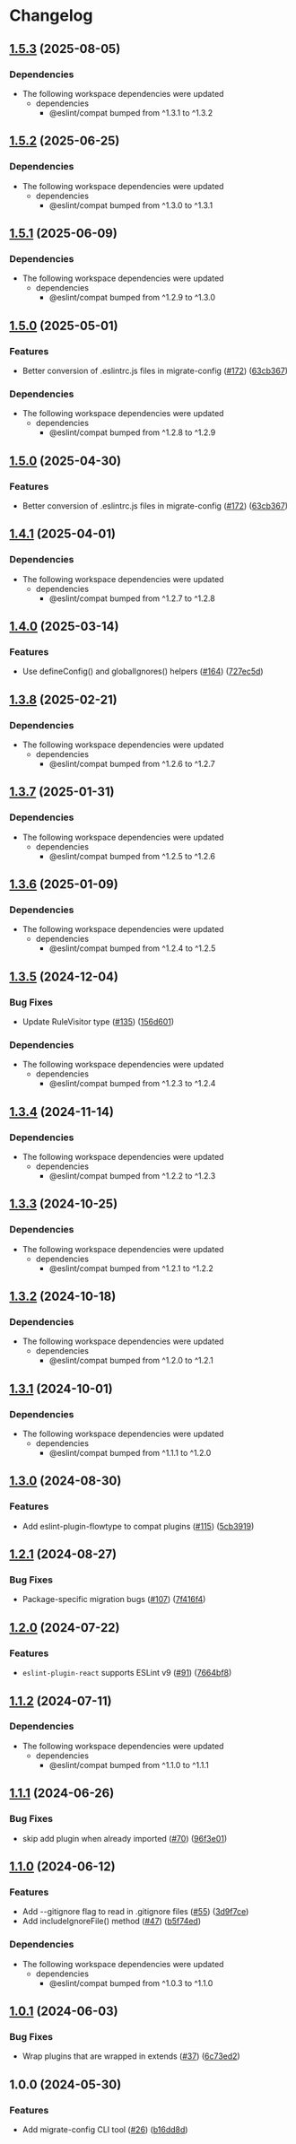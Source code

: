 # Changelog

## [1.5.3](https://github.com/eslint/rewrite/compare/migrate-config-v1.5.2...migrate-config-v1.5.3) (2025-08-05)


### Dependencies

* The following workspace dependencies were updated
  * dependencies
    * @eslint/compat bumped from ^1.3.1 to ^1.3.2

## [1.5.2](https://github.com/eslint/rewrite/compare/migrate-config-v1.5.1...migrate-config-v1.5.2) (2025-06-25)


### Dependencies

* The following workspace dependencies were updated
  * dependencies
    * @eslint/compat bumped from ^1.3.0 to ^1.3.1

## [1.5.1](https://github.com/eslint/rewrite/compare/migrate-config-v1.5.0...migrate-config-v1.5.1) (2025-06-09)


### Dependencies

* The following workspace dependencies were updated
  * dependencies
    * @eslint/compat bumped from ^1.2.9 to ^1.3.0

## [1.5.0](https://github.com/eslint/rewrite/compare/migrate-config-v1.4.1...migrate-config-v1.5.0) (2025-05-01)


### Features

* Better conversion of .eslintrc.js files in migrate-config ([#172](https://github.com/eslint/rewrite/issues/172)) ([63cb367](https://github.com/eslint/rewrite/commit/63cb3679a4ac931120e6fedfdcb3d934d8f5ed9b))


### Dependencies

* The following workspace dependencies were updated
  * dependencies
    * @eslint/compat bumped from ^1.2.8 to ^1.2.9

## [1.5.0](https://github.com/eslint/rewrite/compare/migrate-config-v1.4.1...migrate-config-v1.5.0) (2025-04-30)


### Features

* Better conversion of .eslintrc.js files in migrate-config ([#172](https://github.com/eslint/rewrite/issues/172)) ([63cb367](https://github.com/eslint/rewrite/commit/63cb3679a4ac931120e6fedfdcb3d934d8f5ed9b))

## [1.4.1](https://github.com/eslint/rewrite/compare/migrate-config-v1.4.0...migrate-config-v1.4.1) (2025-04-01)


### Dependencies

* The following workspace dependencies were updated
  * dependencies
    * @eslint/compat bumped from ^1.2.7 to ^1.2.8

## [1.4.0](https://github.com/eslint/rewrite/compare/migrate-config-v1.3.8...migrate-config-v1.4.0) (2025-03-14)


### Features

* Use defineConfig() and globalIgnores() helpers ([#164](https://github.com/eslint/rewrite/issues/164)) ([727ec5d](https://github.com/eslint/rewrite/commit/727ec5dfd6870062696ea746b6e9d2a63dc8e34a))

## [1.3.8](https://github.com/eslint/rewrite/compare/migrate-config-v1.3.7...migrate-config-v1.3.8) (2025-02-21)


### Dependencies

* The following workspace dependencies were updated
  * dependencies
    * @eslint/compat bumped from ^1.2.6 to ^1.2.7

## [1.3.7](https://github.com/eslint/rewrite/compare/migrate-config-v1.3.6...migrate-config-v1.3.7) (2025-01-31)


### Dependencies

* The following workspace dependencies were updated
  * dependencies
    * @eslint/compat bumped from ^1.2.5 to ^1.2.6

## [1.3.6](https://github.com/eslint/rewrite/compare/migrate-config-v1.3.5...migrate-config-v1.3.6) (2025-01-09)


### Dependencies

* The following workspace dependencies were updated
  * dependencies
    * @eslint/compat bumped from ^1.2.4 to ^1.2.5

## [1.3.5](https://github.com/eslint/rewrite/compare/migrate-config-v1.3.4...migrate-config-v1.3.5) (2024-12-04)


### Bug Fixes

* Update RuleVisitor type ([#135](https://github.com/eslint/rewrite/issues/135)) ([156d601](https://github.com/eslint/rewrite/commit/156d601181deb362a2864c4d47d4e3da8609500b))


### Dependencies

* The following workspace dependencies were updated
  * dependencies
    * @eslint/compat bumped from ^1.2.3 to ^1.2.4

## [1.3.4](https://github.com/eslint/rewrite/compare/migrate-config-v1.3.3...migrate-config-v1.3.4) (2024-11-14)


### Dependencies

* The following workspace dependencies were updated
  * dependencies
    * @eslint/compat bumped from ^1.2.2 to ^1.2.3

## [1.3.3](https://github.com/eslint/rewrite/compare/migrate-config-v1.3.2...migrate-config-v1.3.3) (2024-10-25)


### Dependencies

* The following workspace dependencies were updated
  * dependencies
    * @eslint/compat bumped from ^1.2.1 to ^1.2.2

## [1.3.2](https://github.com/eslint/rewrite/compare/migrate-config-v1.3.1...migrate-config-v1.3.2) (2024-10-18)


### Dependencies

* The following workspace dependencies were updated
  * dependencies
    * @eslint/compat bumped from ^1.2.0 to ^1.2.1

## [1.3.1](https://github.com/eslint/rewrite/compare/migrate-config-v1.3.0...migrate-config-v1.3.1) (2024-10-01)


### Dependencies

* The following workspace dependencies were updated
  * dependencies
    * @eslint/compat bumped from ^1.1.1 to ^1.2.0

## [1.3.0](https://github.com/eslint/rewrite/compare/migrate-config-v1.2.1...migrate-config-v1.3.0) (2024-08-30)


### Features

* Add eslint-plugin-flowtype to compat plugins ([#115](https://github.com/eslint/rewrite/issues/115)) ([5cb3919](https://github.com/eslint/rewrite/commit/5cb3919085ed60331e253c472c72a5870a9b9c11))

## [1.2.1](https://github.com/eslint/rewrite/compare/migrate-config-v1.2.0...migrate-config-v1.2.1) (2024-08-27)


### Bug Fixes

* Package-specific migration bugs ([#107](https://github.com/eslint/rewrite/issues/107)) ([7f416f4](https://github.com/eslint/rewrite/commit/7f416f4b819c0af8babafb6e59830a234041c406))

## [1.2.0](https://github.com/eslint/rewrite/compare/migrate-config-v1.1.2...migrate-config-v1.2.0) (2024-07-22)


### Features

* `eslint-plugin-react` supports ESLint v9 ([#91](https://github.com/eslint/rewrite/issues/91)) ([7664bf8](https://github.com/eslint/rewrite/commit/7664bf801995c4a6a15d600b4542d47075fc6194))

## [1.1.2](https://github.com/eslint/rewrite/compare/migrate-config-v1.1.1...migrate-config-v1.1.2) (2024-07-11)


### Dependencies

* The following workspace dependencies were updated
  * dependencies
    * @eslint/compat bumped from ^1.1.0 to ^1.1.1

## [1.1.1](https://github.com/eslint/rewrite/compare/migrate-config-v1.1.0...migrate-config-v1.1.1) (2024-06-26)


### Bug Fixes

* skip add plugin when already imported ([#70](https://github.com/eslint/rewrite/issues/70)) ([96f3e01](https://github.com/eslint/rewrite/commit/96f3e01333c0eaeefbed50e815c9467a1a3b30c9))

## [1.1.0](https://github.com/eslint/rewrite/compare/migrate-config-v1.0.1...migrate-config-v1.1.0) (2024-06-12)


### Features

* Add --gitignore flag to read in .gitignore files ([#55](https://github.com/eslint/rewrite/issues/55)) ([3d9f7ce](https://github.com/eslint/rewrite/commit/3d9f7cedd9a2bfc9827fe338fa3b948a00cd088f))
* Add includeIgnoreFile() method ([#47](https://github.com/eslint/rewrite/issues/47)) ([b5f74ed](https://github.com/eslint/rewrite/commit/b5f74ed7bf20f287cc88579f2c6d9a27943d1105))


### Dependencies

* The following workspace dependencies were updated
  * dependencies
    * @eslint/compat bumped from ^1.0.3 to ^1.1.0

## [1.0.1](https://github.com/eslint/rewrite/compare/migrate-config-v1.0.0...migrate-config-v1.0.1) (2024-06-03)


### Bug Fixes

* Wrap plugins that are wrapped in extends ([#37](https://github.com/eslint/rewrite/issues/37)) ([6c73ed2](https://github.com/eslint/rewrite/commit/6c73ed2351709c335fe4bd54f7e5b7ffce306446))

## 1.0.0 (2024-05-30)


### Features

* Add migrate-config CLI tool ([#26](https://github.com/eslint/rewrite/issues/26)) ([b16dd8d](https://github.com/eslint/rewrite/commit/b16dd8d33f88618feafbedf2814ee6680cd1dcd9))
